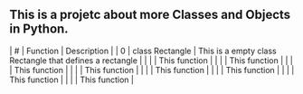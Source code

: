 ## This is a projetc about more Classes and Objects in Python.

| # | Function | Description |
| 0 | class Rectangle | This is a empty class Rectangle that defines a rectangle |
|  |  | This function  |
|  |  | This function  |
|  |  | This function  |
|  |  | This function  |
|  |  | This function  |
|  |  | This function  |
|  |  | This function  |
|  |  | This function  |
